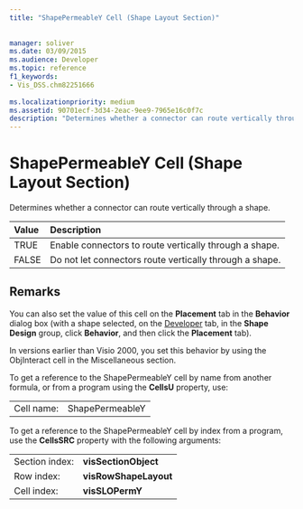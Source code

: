 ```yaml
---
title: "ShapePermeableY Cell (Shape Layout Section)"
 
 
manager: soliver
ms.date: 03/09/2015
ms.audience: Developer
ms.topic: reference
f1_keywords:
- Vis_DSS.chm82251666
 
ms.localizationpriority: medium
ms.assetid: 90701ecf-3d34-2eac-9ee9-7965e16c0f7c
description: "Determines whether a connector can route vertically through a shape."
---
```


# ShapePermeableY Cell (Shape Layout Section)

Determines whether a connector can route vertically through a shape.
  
|**Value**|**Description**|
|:-----|:-----|
|TRUE  <br/> |Enable connectors to route vertically through a shape.  <br/> |
|FALSE  <br/> |Do not let connectors route vertically through a shape.  <br/> |
   
## Remarks

You can also set the value of this cell on the **Placement** tab in the **Behavior** dialog box (with a shape selected, on the [Developer](run-in-developer-mode-display-the-developer-tab.md) tab, in the **Shape Design** group, click **Behavior**, and then click the **Placement** tab). 
  
In versions earlier than Visio 2000, you set this behavior by using the ObjInteract cell in the Miscellaneous section.
  
To get a reference to the ShapePermeableY cell by name from another formula, or from a program using the **CellsU** property, use: 
  
|||
|:-----|:-----|
|Cell name:  <br/> |ShapePermeableY  <br/> |
   
To get a reference to the ShapePermeableY cell by index from a program, use the **CellsSRC** property with the following arguments: 
  
|||
|:-----|:-----|
|Section index:  <br/> |**visSectionObject** <br/> |
|Row index:  <br/> |**visRowShapeLayout** <br/> |
|Cell index:  <br/> |**visSLOPermY** <br/> |
   

